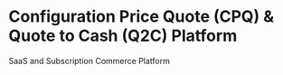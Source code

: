 # Configuration Price Quote (CPQ) & Quote to Cash (Q2C) Platform
SaaS and Subscription Commerce Platform
